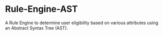 # Rule-Engine-AST
 A Rule Engine to determine user eligibility based on various attributes using an Abstract Syntax Tree (AST).
